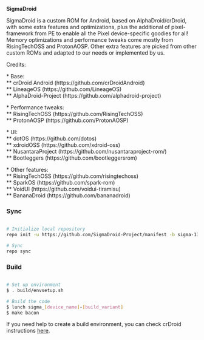 <p><b>SigmaDroid</b></p>

<p>SigmaDroid is a custom ROM for Android, based on AlphaDroid/crDroid, with some extra features and optimizations, plus the additional of pixel-framework from PE to enable all the Pixel device-specific goodies for all! Memory optimizations and performance tweaks come mostly from RisingTechOSS and ProtonAOSP. Other extra features are picked from other custom ROMs and adapted to our needs or implemented by us.</p>

<p>Credits:</p>

<p>* Base:<br/>
** crDroid Android (https://github.com/crDroidAndroid)<br/>
** LineageOS (https://github.com/LineageOS)<br/>
** AlphaDroid-Project (https://github.com/alphadroid-project)<br/>

<p>* Performance tweaks:<br/>
** RisingTechOSS (https://github.com/RisingTechOSS)<br/>
** ProtonAOSP (https://github.com/ProtonAOSP)</p>

<p>* UI:<br/>
** dotOS (https://github.com/dotos)<br/>
** xdroidOSS (https://github.com/xdroid-oss)<br/>
** NusantaraProject (https://github.com/nusantaraproject-rom/)</br>
** Bootleggers (https://github.com/bootleggersrom)</p>

<p>* Other features:<br/>
** RisingTechOSS (https://github.com/risingtechoss)<br/>
** SparkOS (https://github.com/spark-rom)<br/>
** VoidUI (https://github.com/voidui-tiramisu)<br/>
** BananaDroid (https://github.com/bananadroid)<br/>


### Sync ###

```bash

# Initialize local repository
repo init -u https://github.com/SigmaDroid-Project/manifest -b sigma-13 --git-lfs

# Sync
repo sync
```

### Build ###

```bash

# Set up environment
$ . build/envsetup.sh

# Build the code
$ lunch sigma_[device_name]-[build_variant]
$ make bacon
```

<p>
  If you need help to create a build environment, you can check crDroid instructions <a href="https://github.com/crdroidandroid/android">here</a>.
</p>
